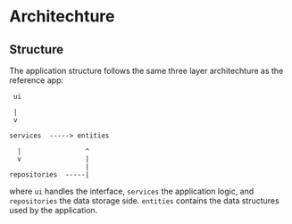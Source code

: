 # Architechture

## Structure

The application structure follows the same three layer architechture as the reference app:

```
 ui

 |
 v

services  -----> entities

  |                ^
  v                |
                   |
repositories  -----|
```

where `ui` handles the interface, `services` the application logic, and `repositories` the data storage side. `entities` contains the data structures used by the application.
